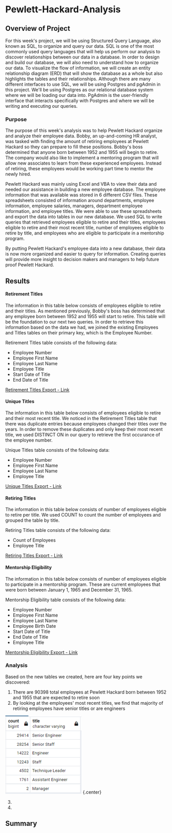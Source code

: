 # Pewlett-Hackard-Analysis

## Overview of Project
For this week's project, we will be using Structured Query Language, also known as SQL, to organize and query our data. SQL is one of the most commonly used query languages that will help us perform our analysis to discover relationships between our data in a database. In order to design and build our database, we will also need to understand how to organize our data. To visualize the flow of information, we will create an entity relationship diagram (ERD) that will show the database as a whole but also highlights the tables and their relationships. Although there are many different interfaces to use SQL, we will be using Postgres and pgAdmin in this project. We'll be using Postgres as our relational database system where we will be loading our data into. PgAdmin is the user-friendly interface that interacts specifically with Postgres and where we will be writing and executing our queries.

### Purpose
The purpose of this week's analysis was to help Pewlett Hackard organize and analyze their employee data. Bobby, an up-and-coming HR analyst, was tasked with finding the amount of retiring employees at Pewlett Hackard so they can prepare to fill these positions. Bobby's boss determined that anyone born between 1952 and 1955 will begin to retire. The company would also like to implement a mentoring program that will allow new associates to learn from these experienced employees. Instead of retiring, these employees would be working part time to mentor the newly hired. 

Pewlett Hackard was mainly using Excel and VBA to view their data and needed our assistance in building a new employee database. The employee information that was available was stored in 6 different CSV files. These spreadsheets consisted of information around departments, employee information, employee salaries, managers, department employee information, and employee titles. We were able to use these spreadsheets and export the data into tables in our new database. We used SQL to write queries that retrieved employees eligible to retire and their titles, employees eligible to retire and their most recent title, number of employees eligible to retire by title, and employees who are eligible to participate in a mentorship program.

By putting Pewlett Hackard's employee data into a new database, their data is now more organized and easier to query for information. Creating queries will provide more insight to decision makers and managers to help future proof Pewlett Hackard.

## Results

#### Retirement Titles
The information in this table below consists of employees eligible to retire and their titles. As mentioned previously, Bobby's boss has determined that any employee born between 1952 and 1955 will start to retire. This table will be the foundation to our next two queries. In order to retrieve this information based on the data we had, we joined the existing Employees and Titles tables on their primary key, which is the Employee Number. 

Retirement Titles table consists of the following data:
- Employee Number
- Employee First Name
- Employee Last Name
- Employee Title
- Start Date of Title
- End Date of Title

[Retirement Titles Export - Link](https://github.com/mrvillafria/Pewlett-Hackard-Analysis/blob/main/Data/retirement_titles.csv)

#### Unique Titles
The information in this table below consists of employees eligible to retire and their most recent title. We noticed in the Retirement Titles table that there was duplicate entries because employees changed their titles over the years. In order to remove these duplicates and only keep their most recent title, we used DISTINCT ON in our query to retrieve the first occurance of the employee number.

Unique Titles table consists of the following data:
- Employee Number
- Employee First Name
- Employee Last Name
- Employee Title

[Unique Titles Export - Link](https://github.com/mrvillafria/Pewlett-Hackard-Analysis/blob/main/Data/unique_titles.csv)

#### Retiring Titles
The information in this table below consists of number of employees eligible to retire per title. We used COUNT to count the number of employees and grouped the table by title.

Retiring Titles table consists of the following data:
- Count of Employees
- Employee Title

[Retiring Titles Export - Link](https://github.com/mrvillafria/Pewlett-Hackard-Analysis/blob/main/Data/retiring_titles.csv)

#### Mentorship Eligibility
The information in this table below consists of number of employees eligible to participate in a mentorship program. These are current employees that were born between January 1, 1965 and December 31, 1965.

Mentorship Eligibility table consists of the following data:
- Employee Number
- Employee First Name
- Employee Last Name
- Employee Birth Date
- Start Date of Title
- End Date of Title
- Employee Title

[Mentorship Eligibility Export - Link](https://github.com/mrvillafria/Pewlett-Hackard-Analysis/blob/main/Data/mentorship_eligibilty.csv)

### Analysis
Based on the new tables we created, here are four key points we discovered:
1. There are 90398 total employees at Pewlett Hackard born between 1952 and 1955 that are expected to retire soon
2. By looking at the employees' most recent titles, we find that majority of retiring employees have senior titles or are engineers

![Retiring_Titles](/Resources/Retiring_Titles.PNG) {.center}

3. 
4. 

## Summary
